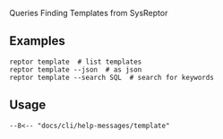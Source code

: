 Queries Finding Templates from SysReptor

## Examples
```
reptor template  # list templates
reptor template --json  # as json
reptor template --search SQL  # search for keywords
```

## Usage
```
--8<-- "docs/cli/help-messages/template"
```
